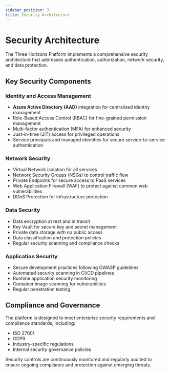 ```yaml
---
sidebar_position: 3
title: Security Architecture
---
```


# Security Architecture

The Three Horizons Platform implements a comprehensive security architecture that addresses authentication, authorization, network security, and data protection.

## Key Security Components

### Identity and Access Management

- **Azure Active Directory (AAD)** integration for centralized identity management
- Role-Based Access Control (RBAC) for fine-grained permission management
- Multi-factor authentication (MFA) for enhanced security
- Just-in-time (JIT) access for privileged operations
- Service principals and managed identities for secure service-to-service authentication

### Network Security

- Virtual Network isolation for all services
- Network Security Groups (NSGs) to control traffic flow
- Private Endpoints for secure access to PaaS services
- Web Application Firewall (WAF) to protect against common web vulnerabilities
- DDoS Protection for infrastructure protection

### Data Security

- Data encryption at rest and in transit
- Key Vault for secure key and secret management
- Private data storage with no public access
- Data classification and protection policies
- Regular security scanning and compliance checks

### Application Security

- Secure development practices following OWASP guidelines
- Automated security scanning in CI/CD pipelines
- Runtime application security monitoring
- Container image scanning for vulnerabilities
- Regular penetration testing

## Compliance and Governance

The platform is designed to meet enterprise security requirements and compliance standards, including:

- ISO 27001
- GDPR
- Industry-specific regulations
- Internal security governance policies

Security controls are continuously monitored and regularly audited to ensure ongoing compliance and protection against emerging threats. 